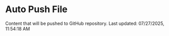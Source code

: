 # Auto Push File

Content that will be pushed to GitHub repository.
Last updated: 07/27/2025, 11:54:18 AM